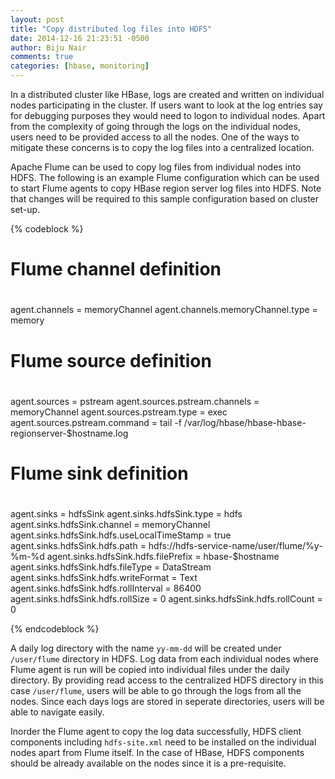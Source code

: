 ```yaml
---
layout: post
title: "Copy distributed log files into HDFS"
date: 2014-12-16 21:23:51 -0500
author: Biju Nair
comments: true
categories: [hbase, monitoring]
---
```

In a distributed cluster like HBase, logs are created and written on individual nodes participating in the cluster. If users want to look at the log entries say for debugging purposes they would need to logon to individual nodes. Apart from the complexity of going through the logs on the individual nodes, users need to be provided access to all the nodes. One of the ways to mitigate these concerns is to copy the log files into a centralized location. 
<!--more-->

Apache Flume can be used to copy log files from individual nodes into HDFS. The following is an example Flume configuration which can be used to start Flume agents to copy HBase region server log files into HDFS. Note that changes will be required to this sample configuration based on cluster set-up.

{% codeblock %}

#
# Flume channel definition
#
agent.channels = memoryChannel
agent.channels.memoryChannel.type = memory
#
# Flume source definition
#
agent.sources = pstream
agent.sources.pstream.channels = memoryChannel
agent.sources.pstream.type = exec
agent.sources.pstream.command = tail -f /var/log/hbase/hbase-hbase-regionserver-$hostname.log
#
# Flume sink definition
#
agent.sinks = hdfsSink
agent.sinks.hdfsSink.type = hdfs
agent.sinks.hdfsSink.channel = memoryChannel
agent.sinks.hdfsSink.hdfs.useLocalTimeStamp = true
agent.sinks.hdfsSink.hdfs.path = hdfs://hdfs-service-name/user/flume/%y-%m-%d
agent.sinks.hdfsSink.hdfs.filePrefix = hbase-$hostname
agent.sinks.hdfsSink.hdfs.fileType = DataStream
agent.sinks.hdfsSink.hdfs.writeFormat = Text
agent.sinks.hdfsSink.hdfs.rollInterval = 86400
agent.sinks.hdfsSink.hdfs.rollSize = 0
agent.sinks.hdfsSink.hdfs.rollCount = 0

{% endcodeblock %} 

A daily log directory with the name `` yy-mm-dd `` will be created under `` /user/flume `` directory in HDFS. Log data from each individual nodes where Flume agent is run will be copied into individual files under the daily directory. By providing read access to the centralized HDFS directory in this case `` /user/flume ``, users will be able to go through the logs from all the nodes. Since each days logs are stored in seperate directories, users will be able to navigate easily. 

Inorder the Flume agent to copy the log data successfully, HDFS client components including ``hdfs-site.xml`` need to be installed on the individual nodes apart from Flume itself. In the case of HBase, HDFS components should be already available on the nodes since it is a pre-requisite.
